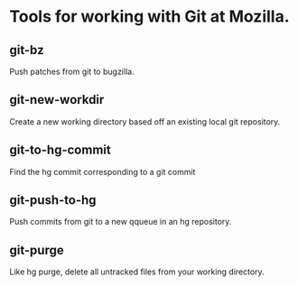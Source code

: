 # Tools for working with Git at Mozilla.

## git-bz

Push patches from git to bugzilla.

## git-new-workdir

Create a new working directory based off an existing local git repository.

## git-to-hg-commit

Find the hg commit corresponding to a git commit

## git-push-to-hg

Push commits from git to a new qqueue in an hg repository.

## git-purge

Like hg purge, delete all untracked files from your working directory.
